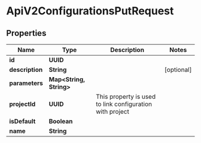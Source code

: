 

# ApiV2ConfigurationsPutRequest


## Properties

| Name | Type | Description | Notes |
|------------ | ------------- | ------------- | -------------|
|**id** | **UUID** |  |  |
|**description** | **String** |  |  [optional] |
|**parameters** | **Map&lt;String, String&gt;** |  |  |
|**projectId** | **UUID** | This property is used to link configuration with project |  |
|**isDefault** | **Boolean** |  |  |
|**name** | **String** |  |  |



